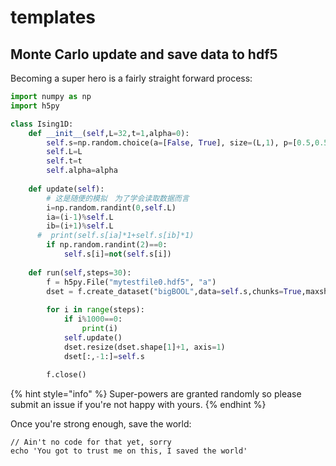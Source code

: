 # templates

## Monte Carlo update and save data to hdf5

Becoming a super hero is a fairly straight forward process:

```python
import numpy as np
import h5py

class Ising1D:
    def __init__(self,L=32,t=1,alpha=0):
        self.s=np.random.choice(a=[False, True], size=(L,1), p=[0.5,0.5])
        self.L=L
        self.t=t
        self.alpha=alpha
        
    def update(self):
        # 这是随便的模拟　为了学会读取数据而言
        i=np.random.randint(0,self.L)
        ia=(i-1)%self.L
        ib=(i+1)%self.L
      #  print(self.s[ia]*1+self.s[ib]*1)
        if np.random.randint(2)==0:
            self.s[i]=not(self.s[i])
            
    def run(self,steps=30):
        f = h5py.File("mytestfile0.hdf5", "a")
        dset = f.create_dataset("bigBOOL",data=self.s,chunks=True,maxshape=(self.L,None))
        
        for i in range(steps):
            if i%1000==0:
                print(i)
            self.update()
            dset.resize(dset.shape[1]+1, axis=1)
            dset[:,-1:]=self.s
                
        f.close()
```

{% hint style="info" %}
 Super-powers are granted randomly so please submit an issue if you're not happy with yours.
{% endhint %}

Once you're strong enough, save the world:

```
// Ain't no code for that yet, sorry
echo 'You got to trust me on this, I saved the world'
```



